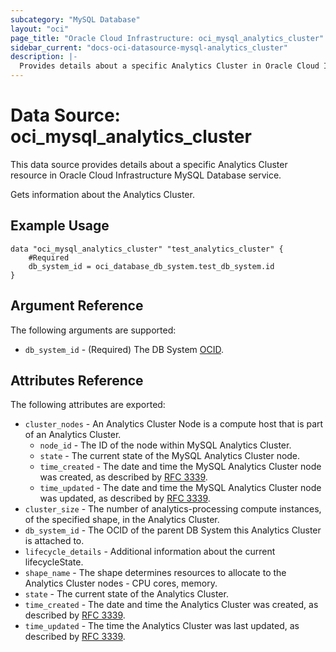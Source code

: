 ```yaml
---
subcategory: "MySQL Database"
layout: "oci"
page_title: "Oracle Cloud Infrastructure: oci_mysql_analytics_cluster"
sidebar_current: "docs-oci-datasource-mysql-analytics_cluster"
description: |-
  Provides details about a specific Analytics Cluster in Oracle Cloud Infrastructure MySQL Database service
---
```


# Data Source: oci_mysql_analytics_cluster
This data source provides details about a specific Analytics Cluster resource in Oracle Cloud Infrastructure MySQL Database service.

Gets information about the Analytics Cluster.

## Example Usage

```hcl
data "oci_mysql_analytics_cluster" "test_analytics_cluster" {
	#Required
	db_system_id = oci_database_db_system.test_db_system.id
}
```

## Argument Reference

The following arguments are supported:

* `db_system_id` - (Required) The DB System [OCID](https://docs.cloud.oracle.com/iaas/Content/General/Concepts/identifiers.htm).


## Attributes Reference

The following attributes are exported:

* `cluster_nodes` - An Analytics Cluster Node is a compute host that is part of an Analytics Cluster.
	* `node_id` - The ID of the node within MySQL Analytics Cluster.
	* `state` - The current state of the MySQL Analytics Cluster node.
	* `time_created` - The date and time the MySQL Analytics Cluster node was created, as described by [RFC 3339](https://tools.ietf.org/rfc/rfc3339).
	* `time_updated` - The date and time the MySQL Analytics Cluster node was updated, as described by [RFC 3339](https://tools.ietf.org/rfc/rfc3339).
* `cluster_size` - The number of analytics-processing compute instances, of the specified shape, in the Analytics Cluster. 
* `db_system_id` - The OCID of the parent DB System this Analytics Cluster is attached to.
* `lifecycle_details` - Additional information about the current lifecycleState.
* `shape_name` - The shape determines resources to allocate to the Analytics Cluster nodes - CPU cores, memory. 
* `state` - The current state of the Analytics Cluster.
* `time_created` - The date and time the Analytics Cluster was created, as described by [RFC 3339](https://tools.ietf.org/rfc/rfc3339).
* `time_updated` - The time the Analytics Cluster was last updated, as described by [RFC 3339](https://tools.ietf.org/rfc/rfc3339).

